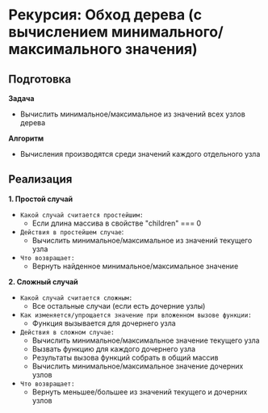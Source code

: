 # Рекурсия:  Обход дерева (с вычислением минимального/максимального значения)

## Подготовка
**Задача**
- Вычислить минимальное/максимальное из значений всех узлов дерева

**Алгоритм**
- Вычисления производятся среди значений каждого отдельного узла


## Реализация
**1. Простой случай**
- `Какой случай считается простейшим:` 
  - Если длина массива в свойстве "children" === 0
- `Действия в простейшем случае`:
  - Вычислить минимальное/максимальное из значений текущего узла
- `Что возвращает:`
  - Вернуть найденное минимальное/максимальное значение

**2. Сложный случай**
- `Какой случай считается сложным:`
  - Все остальные случаи (если есть дочерние узлы)
- `Как изменяется/упрощается значение при вложенном вызове функции:`
  - Функция вызывается для дочернего узла
- `Действия в сложном случае:`
  - Вычислить минимальное/максимальное значение текущего узла
  - Вызвать функцию для каждого дочернего узла
  - Результаты вызова функций собрать в общий массив
  - Вычислить минимальное/максимальное значение дочерних узлов
- `Что возвращает:`
  - Вернуть меньшее/большее из значений текущего и дочерних узлов